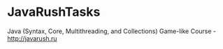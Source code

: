 # JavaRushTasks
Java (Syntax, Core, Multithreading, and Collections) Game-like Course - http://javarush.ru
